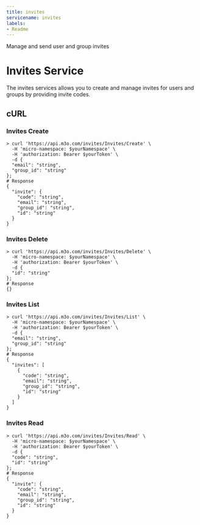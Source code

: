 ```yaml
---
title: invites
servicename: invites
labels: 
- Readme
---
```

Manage and send user and group invites

# Invites Service

The invites services allows you to create and manage invites for users and groups by providing invite codes.


## cURL


### Invites Create
<!-- We use the request body description here as endpoint descriptions are not
being lifted correctly from the proto by the openapi spec generator -->

```shell
> curl 'https://api.m3o.com/invites/Invites/Create' \
  -H 'micro-namespace: $yourNamespace' \
  -H 'authorization: Bearer $yourToken' \
  -d {
  "email": "string",
  "group_id": "string"
};
# Response
{
  "invite": {
    "code": "string",
    "email": "string",
    "group_id": "string",
    "id": "string"
  }
}
```


### Invites Delete
<!-- We use the request body description here as endpoint descriptions are not
being lifted correctly from the proto by the openapi spec generator -->

```shell
> curl 'https://api.m3o.com/invites/Invites/Delete' \
  -H 'micro-namespace: $yourNamespace' \
  -H 'authorization: Bearer $yourToken' \
  -d {
  "id": "string"
};
# Response
{}
```


### Invites List
<!-- We use the request body description here as endpoint descriptions are not
being lifted correctly from the proto by the openapi spec generator -->

```shell
> curl 'https://api.m3o.com/invites/Invites/List' \
  -H 'micro-namespace: $yourNamespace' \
  -H 'authorization: Bearer $yourToken' \
  -d {
  "email": "string",
  "group_id": "string"
};
# Response
{
  "invites": [
    {
      "code": "string",
      "email": "string",
      "group_id": "string",
      "id": "string"
    }
  ]
}
```


### Invites Read
<!-- We use the request body description here as endpoint descriptions are not
being lifted correctly from the proto by the openapi spec generator -->

```shell
> curl 'https://api.m3o.com/invites/Invites/Read' \
  -H 'micro-namespace: $yourNamespace' \
  -H 'authorization: Bearer $yourToken' \
  -d {
  "code": "string",
  "id": "string"
};
# Response
{
  "invite": {
    "code": "string",
    "email": "string",
    "group_id": "string",
    "id": "string"
  }
}
```


